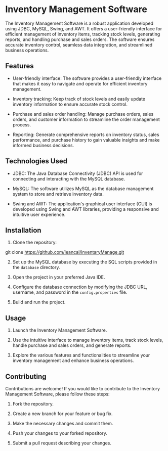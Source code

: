 # Inventory Management Software

The Inventory Management Software is a robust application developed using JDBC, MySQL, Swing, and AWT. It offers a user-friendly interface for efficient management of inventory items, tracking stock levels, generating reports, and handling purchase and sales orders. The software ensures accurate inventory control, seamless data integration, and streamlined business operations.

## Features

- User-friendly interface: The software provides a user-friendly interface that makes it easy to navigate and operate for efficient inventory management.

- Inventory tracking: Keep track of stock levels and easily update inventory information to ensure accurate stock control.

- Purchase and sales order handling: Manage purchase orders, sales orders, and customer information to streamline the order management process.

- Reporting: Generate comprehensive reports on inventory status, sales performance, and purchase history to gain valuable insights and make informed business decisions.

## Technologies Used

- JDBC: The Java Database Connectivity (JDBC) API is used for connecting and interacting with the MySQL database.

- MySQL: The software utilizes MySQL as the database management system to store and retrieve inventory data.

- Swing and AWT: The application's graphical user interface (GUI) is developed using Swing and AWT libraries, providing a responsive and intuitive user experience.

## Installation

1. Clone the repository:

git clone  https://github.com/leancal/inventaryManage.git


2. Set up the MySQL database by executing the SQL scripts provided in the `database` directory.

3. Open the project in your preferred Java IDE.

4. Configure the database connection by modifying the JDBC URL, username, and password in the `config.properties` file.

5. Build and run the project.

## Usage

1. Launch the Inventory Management Software.

2. Use the intuitive interface to manage inventory items, track stock levels, handle purchase and sales orders, and generate reports.

3. Explore the various features and functionalities to streamline your inventory management and enhance business operations.

## Contributing

Contributions are welcome! If you would like to contribute to the Inventory Management Software, please follow these steps:

1. Fork the repository.

2. Create a new branch for your feature or bug fix.

3. Make the necessary changes and commit them.

4. Push your changes to your forked repository.

5. Submit a pull request describing your changes.


